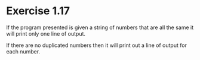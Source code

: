 Exercise 1.17
=============

If the program presented is given a string of numbers that are all the same it will print only one line of output.

If there are no duplicated numbers then it will print out a line of output for each number.

